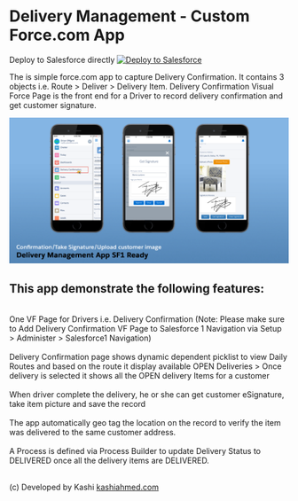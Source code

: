 # Delivery Management - Custom Force.com App
Deploy to Salesforce directly
<a href="https://githubsfdeploy.herokuapp.com?owner=kashiahmed&repo=DeliveryManagementApp">
  <img alt="Deploy to Salesforce"
       src="https://raw.githubusercontent.com/afawcett/githubsfdeploy/master/src/main/webapp/resources/img/deploy.png">
</a>

<p>The is simple force.com app to capture Delivery Confirmation. It contains 3 objects i.e.  Route > Deliver > Delivery Item. Delivery Confirmation Visual Force Page is the front end for a Driver to record delivery confirmation and get customer signature.
</p>
<p>   <img alt="Delivery Management SF1 Ready"
       src="https://raw.githubusercontent.com/kashiahmed/DeliveryManagementApp/master/img/dm_sf1-phone.png"> </p>
 <p>
 <h2>This app demonstrate the following features: </h2> <br/>
One VF Page for Drivers i.e. Delivery Confirmation (Note: Please make sure to Add Delivery Confirmation VF Page to Salesforce 1 Navigation via Setup > Administer > Salesforce1 Navigation)  <br/> <br/>
Delivery Confirmation page shows dynamic dependent picklist to view Daily Routes and based on the route it display available OPEN Deliveries > Once delivery is selected it shows all the OPEN delivery Items for a customer <br/><br/>
When driver complete the delivery, he or she can get customer eSignature, take item picture and save the record <br/><br/>
The app automatically geo tag the location on the record to verify the item was delivered to the same customer address. <br/> <br/>
A Process is defined via Process Builder to update Delivery Status to DELIVERED once all the delivery items are DELIVERED. <br/><br/>
</p>
<p>
(c) Developed by Kashi <a href="http://kashiahmed.com"> kashiahmed.com </a>
 </p>
       
 
 
